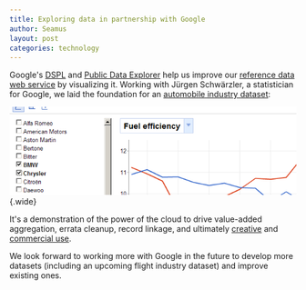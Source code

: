 ```yaml
---
title: Exploring data in partnership with Google
author: Seamus
layout: post
categories: technology
---
```


Google's [DSPL](http://code.google.com/apis/publicdata/) and [Public Data Explorer](http://www.google.com/publicdata/home) help us improve our [reference data web service](http://data.brighterplanet.com) by visualizing it. Working with Jürgen Schwärzler, a statistician for Google, we laid the foundation for an [automobile industry dataset](http://www.google.com/publicdata/overview?ds=z1ctl4c7pbob1_):

[![Screenshot](/images/2011-03-07-exploring-data-in-partnership-with-google/automobile-industry-dataset.small.png)](http://www.google.com/publicdata/overview?ds=z1ctl4c7pbob1_)
{.wide}

It's a demonstration of the power of the cloud to drive value-added aggregation, errata cleanup, record linkage, and ultimately [creative](http://gr.eenerpastur.es/) and [commercial use](http://carbon.brighterplanet.com/).

We look forward to working more with Google in the future to develop more datasets (including an upcoming flight industry dataset) and improve existing ones.
